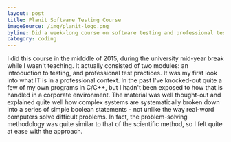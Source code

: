 ```yaml
---
layout: post
title: Planit Software Testing Course
imageSource: /img/planit-logo.png
byline: Did a week-long course on software testing and professional test practices.
category: coding
---
```


I did this course in the midddle of 2015, during the university mid-year break while I wasn't teaching. It actually consisted of two modules: an introduction to testing, and professional test practices. It was my first look into what IT is in a professional context. In the past I've knocked-out quite a few of my own programs in C/C++, but I hadn't been exposed to how that is handled in a corporate environment. The material was well thought-out and explained quite well how complex systems are systematically broken down into a series of simple boolean statements - not unlike the way real-word computers solve difficult problems. In fact, the problem-solving methodology was quite similar to that of the scientific method, so I felt quite at ease with the approach.
